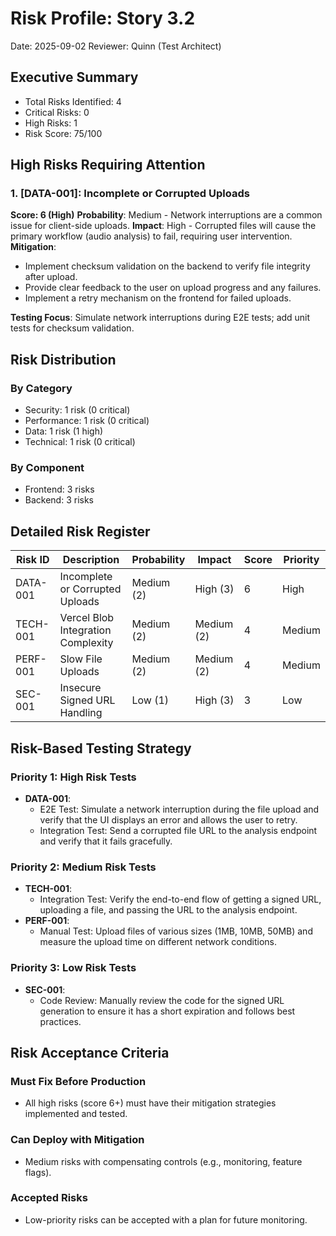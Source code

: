 # Risk Profile: Story 3.2

Date: 2025-09-02
Reviewer: Quinn (Test Architect)

## Executive Summary

- Total Risks Identified: 4
- Critical Risks: 0
- High Risks: 1
- Risk Score: 75/100

## High Risks Requiring Attention

### 1. [DATA-001]: Incomplete or Corrupted Uploads

**Score: 6 (High)**
**Probability**: Medium - Network interruptions are a common issue for client-side uploads.
**Impact**: High - Corrupted files will cause the primary workflow (audio analysis) to fail, requiring user intervention.
**Mitigation**:

- Implement checksum validation on the backend to verify file integrity after upload.
- Provide clear feedback to the user on upload progress and any failures.
- Implement a retry mechanism on the frontend for failed uploads.

**Testing Focus**: Simulate network interruptions during E2E tests; add unit tests for checksum validation.

## Risk Distribution

### By Category

- Security: 1 risk (0 critical)
- Performance: 1 risk (0 critical)
- Data: 1 risk (1 high)
- Technical: 1 risk (0 critical)

### By Component

- Frontend: 3 risks
- Backend: 3 risks

## Detailed Risk Register

| Risk ID  | Description                        | Probability | Impact     | Score | Priority |
| -------- | ---------------------------------- | ----------- | ---------- | ----- | -------- |
| DATA-001 | Incomplete or Corrupted Uploads    | Medium (2)  | High (3)   | 6     | High     |
| TECH-001 | Vercel Blob Integration Complexity | Medium (2)  | Medium (2) | 4     | Medium   |
| PERF-001 | Slow File Uploads                  | Medium (2)  | Medium (2) | 4     | Medium   |
| SEC-001  | Insecure Signed URL Handling       | Low (1)     | High (3)   | 3     | Low      |

## Risk-Based Testing Strategy

### Priority 1: High Risk Tests

- **DATA-001**: 
    - E2E Test: Simulate a network interruption during the file upload and verify that the UI displays an error and allows the user to retry.
    - Integration Test: Send a corrupted file URL to the analysis endpoint and verify that it fails gracefully.

### Priority 2: Medium Risk Tests

- **TECH-001**:
    - Integration Test: Verify the end-to-end flow of getting a signed URL, uploading a file, and passing the URL to the analysis endpoint.
- **PERF-001**:
    - Manual Test: Upload files of various sizes (1MB, 10MB, 50MB) and measure the upload time on different network conditions.

### Priority 3: Low Risk Tests

- **SEC-001**:
    - Code Review: Manually review the code for the signed URL generation to ensure it has a short expiration and follows best practices.

## Risk Acceptance Criteria

### Must Fix Before Production

- All high risks (score 6+) must have their mitigation strategies implemented and tested.

### Can Deploy with Mitigation

- Medium risks with compensating controls (e.g., monitoring, feature flags).

### Accepted Risks

- Low-priority risks can be accepted with a plan for future monitoring.
